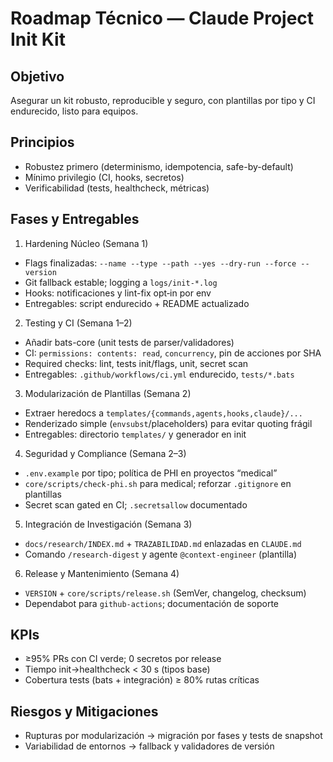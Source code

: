 # Roadmap Técnico — Claude Project Init Kit

## Objetivo
Asegurar un kit robusto, reproducible y seguro, con plantillas por tipo y CI endurecido, listo para equipos.

## Principios
- Robustez primero (determinismo, idempotencia, safe-by-default)
- Mínimo privilegio (CI, hooks, secretos)
- Verificabilidad (tests, healthcheck, métricas)

## Fases y Entregables

1) Hardening Núcleo (Semana 1)
- Flags finalizadas: `--name --type --path --yes --dry-run --force --version`
- Git fallback estable; logging a `logs/init-*.log`
- Hooks: notificaciones y lint-fix opt‑in por env
- Entregables: script endurecido + README actualizado

2) Testing y CI (Semana 1–2)
- Añadir bats-core (unit tests de parser/validadores)
- CI: `permissions: contents: read`, `concurrency`, pin de acciones por SHA
- Required checks: lint, tests init/flags, unit, secret scan
- Entregables: `.github/workflows/ci.yml` endurecido, `tests/*.bats`

3) Modularización de Plantillas (Semana 2)
- Extraer heredocs a `templates/{commands,agents,hooks,claude}/...`
- Renderizado simple (`envsubst`/placeholders) para evitar quoting frágil
- Entregables: directorio `templates/` y generador en init

4) Seguridad y Compliance (Semana 2–3)
- `.env.example` por tipo; política de PHI en proyectos “medical”
- `core/scripts/check-phi.sh` para medical; reforzar `.gitignore` en plantillas
- Secret scan gated en CI; `.secretsallow` documentado

5) Integración de Investigación (Semana 3)
- `docs/research/INDEX.md` + `TRAZABILIDAD.md` enlazadas en `CLAUDE.md`
- Comando `/research-digest` y agente `@context-engineer` (plantilla)

6) Release y Mantenimiento (Semana 4)
- `VERSION` + `core/scripts/release.sh` (SemVer, changelog, checksum)
- Dependabot para `github-actions`; documentación de soporte

## KPIs
- ≥95% PRs con CI verde; 0 secretos por release
- Tiempo init→healthcheck < 30 s (tipos base)
- Cobertura tests (bats + integración) ≥ 80% rutas críticas

## Riesgos y Mitigaciones
- Rupturas por modularización → migración por fases y tests de snapshot
- Variabilidad de entornos → fallback y validadores de versión

